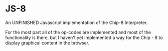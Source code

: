 # JS-8
An UNFINISHED Javascript implementation of the Chip-8 Interpreter.

For the most part all of the op-codes are implemented and most of the functionality is there, but I haven't yet implemented a way for the Chip - 8 to display graphical content in the browser. 
